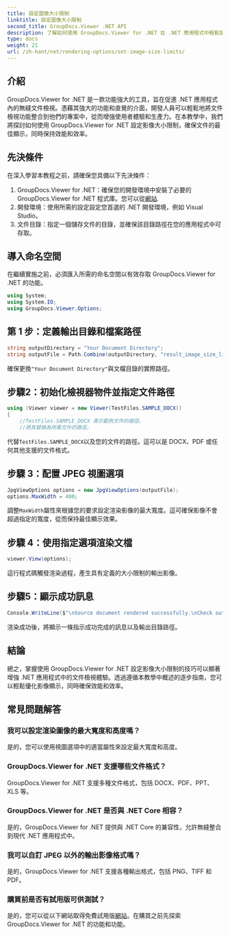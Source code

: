 ```yaml
---
title: 設定圖像大小限制
linktitle: 設定圖像大小限制
second_title: GroupDocs.Viewer .NET API
description: 了解如何使用 GroupDocs.Viewer for .NET 在 .NET 應用程式中輕鬆設定圖片大小限制，從而增強文件檢視體驗。
type: docs
weight: 21
url: /zh-hant/net/rendering-options/set-image-size-limits/
---
```

## 介紹
GroupDocs.Viewer for .NET 是一款功能強大的工具，旨在促進 .NET 應用程式內的無縫文件檢視。憑藉其強大的功能和直覺的介面，開發人員可以輕鬆地將文件檢視功能整合到他們的專案中，從而增強使用者體驗和生產力。在本教學中，我們將探討如何使用 GroupDocs.Viewer for .NET 設定影像大小限制，確保文件的最佳顯示，同時保持效能和效率。
## 先決條件
在深入學習本教程之前，請確保您具備以下先決條件：
1.  GroupDocs.Viewer for .NET：確保您的開發環境中安裝了必要的 GroupDocs.Viewer for .NET 程式庫。您可以從[網站](https://releases.groupdocs.com/viewer/net/).
2. 開發環境：使用所需的設定設定您首選的 .NET 開發環境，例如 Visual Studio。
3. 文件目錄：指定一個儲存文件的目錄，並確保該目錄路徑在您的應用程式中可存取。

## 導入命名空間
在繼續實施之前，必須匯入所需的命名空間以有效存取 GroupDocs.Viewer for .NET 的功能。
```csharp
using System;
using System.IO;
using GroupDocs.Viewer.Options;
```
## 第 1 步：定義輸出目錄和檔案路徑
```csharp
string outputDirectory = "Your Document Directory";
string outputFile = Path.Combine(outputDirectory, "result_image_size_limit.jpg");
```
確保更換`"Your Document Directory"`與文檔目錄的實際路徑。
## 步驟2：初始化檢視器物件並指定文件路徑
```csharp
using (Viewer viewer = new Viewer(TestFiles.SAMPLE_DOCX))
{
    //TestFiles.SAMPLE_DOCX 表示範例文件的路徑。
    //將其替換為所需文件的路徑。
```
代替`TestFiles.SAMPLE_DOCX`以及您的文件的路徑。這可以是 DOCX、PDF 或任何其他支援的文件格式。
## 步驟 3：配置 JPEG 視圖選項
```csharp
JpgViewOptions options = new JpgViewOptions(outputFile);
options.MaxWidth = 400;
```
調整`MaxWidth`屬性來根據您的要求設定渲染影像的最大寬度。這可確保影像不會超過指定的寬度，從而保持最佳顯示效果。
## 步驟 4：使用指定選項渲染文檔
```csharp
viewer.View(options);
```
這行程式碼觸發渲染過程，產生具有定義的大小限制的輸出影像。
## 步驟5：顯示成功訊息
```csharp
Console.WriteLine($"\nSource document rendered successfully.\nCheck output in {outputDirectory}.");
```
渲染成功後，將顯示一條指示成功完成的訊息以及輸出目錄路徑。

## 結論
總之，掌握使用 GroupDocs.Viewer for .NET 設定影像大小限制的技巧可以顯著增強 .NET 應用程式中的文件檢視體驗。透過遵循本教學中概述的逐步指南，您可以輕鬆優化影像顯示，同時確保效能和效率。
## 常見問題解答
### 我可以設定渲染圖像的最大寬度和高度嗎？
是的，您可以使用視圖選項中的適當屬性來設定最大寬度和高度。
### GroupDocs.Viewer for .NET 支援哪些文件格式？
GroupDocs.Viewer for .NET 支援多種文件格式，包括 DOCX、PDF、PPT、XLS 等。
### GroupDocs.Viewer for .NET 是否與 .NET Core 相容？
是的，GroupDocs.Viewer for .NET 提供與 .NET Core 的兼容性，允許無縫整合到現代 .NET 應用程式中。
### 我可以自訂 JPEG 以外的輸出影像格式嗎？
是的，GroupDocs.Viewer for .NET 支援各種輸出格式，包括 PNG、TIFF 和 PDF。
### 購買前是否有試用版可供測試？
是的，您可以從以下網站取得免費試用版[網站](https://releases.groupdocs.com/viewer/net/)。在購買之前先探索 GroupDocs.Viewer for .NET 的功能和功能。